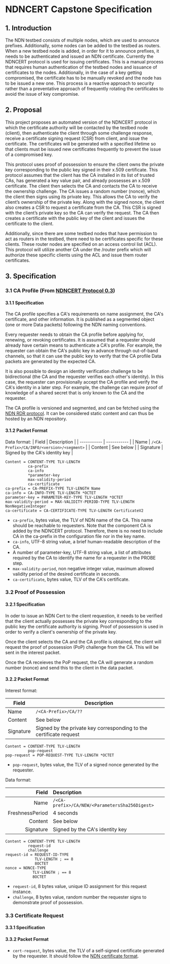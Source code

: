 # NDNCERT Capstone Specification

## 1. Introduction
The NDN testbed consists of multiple nodes, which are used to announce prefixes. Additionally, some nodes can be added to the testbed as routers. When a new testbed node is added, in order for it to announce prefixes, it needs to be authenticated and issued an NDN certificate. Currently the NDNCERT protocol is used for issuing certificates. This is a manual process that requires human authentication of the testbed nodes and issuance of certificates to the nodes. Additionally, in the case of a key getting compromised, the certificate has to be manually revoked and the node has to be issued a new one. This process is a reactive approach to security rather than a preventative approach of frequently rotating the certificates to avoid the issue of key compromise.

## 2. Proposal
This project proposes an automated version of the NDNCERT protocol in which the certificate authority will be contacted by the testbed node (client), then authenticate the client through some challenge response, receive a certificate signing request (CSR) from client, and issue the certificate. The certificates will be generated with a specified lifetime so that clients must be issued new certificates frequently to prevent the issue of a compromised key.

This protocol uses proof of possession to ensure the client owns the private key corresponding to the public key signed in their x.509 certificate. This protocol assumes that the client has the CA installed in its list of trusted CAs, has generated a key value pair, and already possesses an x.509 certificate. The client then selects the CA and contacts the CA to receive the ownership challenge. The CA issues a random number (nonce), which the client then signs using its private key. This allows the CA to verify the client’s ownership of the private key. Along with the signed nonce, the client also creates a CSR to request a certificate from the CA. This CSR is signed with the client’s private key so the CA can verify the request. The CA then creates a certificate with the public key of the client and issues the certificate to the client.

Additionally, since there are some testbed nodes that have permission to act as routers in the testbed, there need to be certificates specific for these clients. These router nodes are specified on an access control list (ACL). This protocol will utilize another CA under the /router prefix which will authorize these specific clients using the ACL and issue them router certificates.

## 3. Specification

### 3.1 CA Profile (From [NDNCERT Protocol 0.3](https://github.com/named-data/ndncert/wiki/NDNCERT-Protocol-0.3))
#### 3.1.1 Specification
The CA profile specifies a CA's requirements on name assignment, the CA's certificate, and other information. It is published as a segmented object (one or more Data packets) following the NDN naming conventions.

Every requester needs to obtain the CA profile before applying for, renewing, or revoking certificates. It is assumed that a requester should already have certain means to authenticate a CA's profile. For example, the requester can obtain the CA's public key in advance through out-of-band channels, so that it can use the public key to verify that the CA profile Data packets are generated by the expected CA.

It is also possible to design an identity verification challenge to be bidirectional (the CA and the requester verifies each other's identity). In this case, the requester can provisionally accept the CA profile and verify the CA's identity in a later step. For example, the challenge can require proof of knowledge of a shared secret that is only known to the CA and the requester.

The CA profile is versioned and segmented, and can be fetched using the [NDN RDR protocol](https://redmine.named-data.net/projects/ndn-tlv/wiki/RDR). It can be considered static content and can thus be hosted by an NDN repository.

#### 3.1.2 Packet Format
Data format:
| Field      | Description |
| ----------- | ----------- |
| Name      | ``` /<CA-Prefix>/CA/INFO/<version>/<segment> ```     |
| Content   | See below        |
| Signature | Signed by the CA's identity key |

``` abnf
Content = CONTENT-TYPE TLV-LENGTH
          ca-prefix
          ca-info
          *parameter-key
          max-validity-period
          ca-certificate
ca-prefix = CA-PREFIX-TYPE TLV-LENGTH Name
ca-info = CA-INFO-TYPE TLV-LENGTH *OCTET
parameter-key = PARAMETER-KEY-TYPE TLV-LENGTH *OCTET
max-validity-period = MAX-VALIDITY-PERIOD-TYPE TLV-LENGTH NonNegativeInteger
ca-certificate = CA-CERTIFICATE-TYPE TLV-LENGTH CertificateV2
```

* ``` ca-prefix ```, bytes value, the TLV of NDN name of the CA. This name should be reachable to requesters. Note that the component CA is added by the NDNCERT protocol. Therefore, there is no need to include CA in the ca-prefix in the configuration file nor in the key name.
* ``` ca-info ```, UTF-8 string value, a brief human-readable description of the CA.
* A number of parameter-key, UTF-8 string value, a list of attributes required by the CA to identify the name for a requester in the PROBE step.
* ``` max-validity-period ```, non negative integer value, maximum allowed validity period of the desired certificate in seconds.
* ``` ca-certificate ```, bytes value, TLV of the CA's certificate.

### 3.2 Proof of Possession
#### 3.2.1 Specification
In oder to issue an NDN Cert to the client requestion, it needs to be verified that the client actually possesses the private key corresponding to the public key the certificate authority is signing. Proof of possession is used in order to verify a client's ownership of the private key.

Once the client selects the CA and the CA profile is obtained, the client will request the proof of possession (PoP) challenge from the CA. This will be sent in the interest packet.

Once the CA receieves the PoP request, the CA will generate a random number (nonce) and send this to the client in the data packet.

#### 3.2.2 Packet Format

Interest format:

| Field      | Description |
| ----------- | ----------- |
| Name      | ``` /<CA-Prefix>/CA/?? ```     |
| Content   | See below        |
| Signature | Signed by the private key corresponding to the certificate request |

``` abnf
Content = CONTENT-TYPE TLV-LENGTH
          pop-request
pop-request = POP-REQUEST-TYPE TLV-LENGTH *OCTET
```
* `pop-request`, bytes value, the TLV of a signed nonce generated by the requester.

Data format:

| Field | Description |
|------:|:------------|
| Name | `/<CA-prefix>/CA/NEW/<ParametersSha256Digest>` |
| FreshnessPeriod | 4 seconds |
| Content | See below |
| Signature | Signed by the CA's identity key |

```abnf
Content = CONTENT-TYPE TLV-LENGTH
          request-id
          challenge
request-id = REQUEST-ID-TYPE
             TLV-LENGTH ; == 8
             8OCTET
nonce = NONCE-TYPE
            TLV-LENGTH ; == 8
            8OCTET
```

* `request-id`, 8 bytes value, unique ID assignment for this request instance.
* `challenge`, 8 bytes value, random number the requester signs to demonstrate proof of possession.

### 3.3 Certificate Request

#### 3.3.1 Specification

#### 3.3.2 Packet Format
* `cert-request`, bytes value, the TLV of a self-signed certificate generated by the requester. It should follow the [NDN certificate format](https://named-data.net/doc/ndn-cxx/0.7.0/specs/certificate-format.html).
